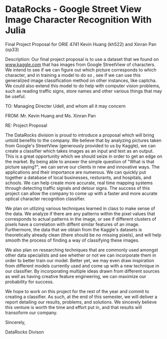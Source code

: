 # DataRocks - Google Street View Image Character Recognition With Julia
Final Project Proposal for ORIE 4741
Kevin Huang (kh522) and Xinran Pan (xp33)

Description: Our final project proposal is to use a dataset that we found on www.kaggle.com that has images from Google StreetView of characters. We intend to see if we can figure out which picture corresponds to which character, and in training a model to do so , see if we can use this generalized image classification method on other instances, like captcha. We could also extend this model to do help with computer vision problems, such as reading traffic signs, store names and other various things that may be useful. 

TO: Managing Directer Udell, and whom all it may concern

FROM: Mr. Kevin Huang and Ms. Xinran Pan

RE: Project Proposal

  The DataRocks division is proud to introduce a proposal which will bring untold benefits to the company. We believe that by analyzing pictures taken from Google's StreetView (generously provided to us by Kaggle), we can create a classifier which takes images as an input and text as an output. This is a great opportunity which we should seize in order to get an edge on the market. By being able to answer the simple question of "What is that picture saying?", we can serve our clients in new and innovative ways. The applications and their importance are numerous. We can quickly put together a database of local businesses, resturants, and hospitals, and schools. We can help create more accurate, real time mapping systems through detecting traffic signals and detour signs. The success of this project can allow the company to come up with a faster and more acurate optical character recognition classifier. 
  
  We plan on utlizing various techniques learned in class to make sense of the data. We analyze if there are any patterns within the pixel values that corresponds to actual patterns in the image, or see if different clusters of pixels have a correlation with diffent similar features of an image. Furthermore, the data that we obtain from the Kaggle's datasets is theoretically already clean (there should be no missing pixels), and will help smooth the process of finding a way of classifying these images.
  
  We also plan on researching techniques that are commonly used amongst other data specialists and see whether or not we can incorporate them in order to better train our model. Better yet, we may even draw inspiration from different models currently used and come up with a new technique in our classifier. By incorporating multiple ideas drawn from different sources as well as having creative feature engineering, we can maximize our probability for success.
  
  We hope to work on this project for the rest of the year and commit to creating a classifier. As such, at the end of this semester, we will deliver a report detailing our results, problems, and solutions. We sincerely believe this venture is worth the time and effort put in, and that results will transoform our company. 
  
  Sincerely,
  
  DataRocks Divison

